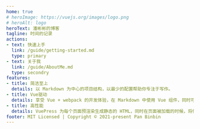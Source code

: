 ```yaml
---
home: true
# heroImage: https://vuejs.org/images/logo.png
# heroAlt: logo
heroText: 潘彬彬的博客
tagline: 时间的记录
actions:
- text: 快速上手
  link: /guide/getting-started.md
  type: primary
- text: 关于我
  link: /guide/AboutMe.md
  type: secondry
features:
- title: 简洁至上
  details: 以 Markdown 为中心的项目结构，以最少的配置帮助你专注于写作。
- title: Vue驱动
  details: 享受 Vue + webpack 的开发体验，在 Markdown 中使用 Vue 组件，同时可以使用 Vue 来开发自定义主题。
- title: 高性能
  details: VuePress 为每个页面预渲染生成静态的 HTML，同时在页面被加载的时候，将作为 SPA 运行。
footer: MIT Licensed | Copyright © 2021-present Pan Binbin
---
```

